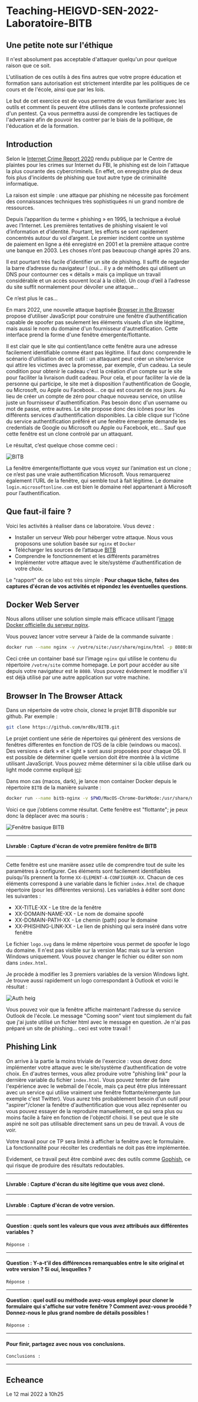 # Teaching-HEIGVD-SEN-2022-Laboratoire-BITB


## Une petite note sur l'éthique

Il n'est absolument pas acceptable d'attaquer quelqu'un pour quelque raison que ce soit.

L'utilisation de ces outils à des fins autres que votre propre éducation et formation sans autorisation est strictement interdite par les politiques de ce cours et de l'école, ainsi que par les lois.

Le but de cet exercice est de vous permettre de vous familiariser avec les outils et comment ils peuvent être utilisés dans le contexte professionnel d'un pentest. Ça vous permettra aussi de comprendre les tactiques de l'adversaire afin de pouvoir les contrer par le biais de la politique, de l'éducation et de la formation.


## Introduction

Selon le [Internet Crime Report 2020](https://www.ic3.gov/Media/PDF/AnnualReport/2020_IC3Report.pdf) rendu publique par le Centre de plaintes pour les crimes sur Internet du FBI, le phishing est de loin l'attaque la plus courante des cybercriminels. En effet, on enregistre plus de deux fois plus d'incidents de phishing que tout autre type de criminalité informatique.

La raison est simple : une attaque par phishing ne nécessite pas forcément des connaissances techniques très sophistiquées ni un grand nombre de ressources.

Depuis l’apparition du terme « phishing » en 1995, la technique a évolué avec l’Internet. Les premières tentatives de phishing visaient le vol d’information et d’identité. Pourtant, les efforts se sont rapidement concentrés autour du vol d’argent. Le premier incident contre un système de paiement en ligne a été enregistré en 2001 et la première attaque contre une banque en 2003. Les choses n’ont pas beaucoup changé après 20 ans. 

Il est pourtant très facile d’identifier un site de phishing. Il suffit de regarder la barre d’adresse du navigateur ! (oui… il y a de méthodes qui utilisent un DNS pour contourner ces « détails » mais ça implique un travail considérable et un accès souvent local à la cible). Un coup d’œil à l’adresse du site suffit normalement pour dévoiler une attaque… 

Ce n’est plus le cas… 

En mars 2022, une nouvelle attaque baptisée [Browser in the Browser](https://mrd0x.com/browser-in-the-browser-phishing-attack/) propose d’utiliser JavaScript pour construire une fenêtre d’authentification capable de spoofer pas seulement les éléments visuels d’un site légitime, mais aussi le nom du domaine d'un fournisseur d'autnetification. Cette interface prend la forme d'une fenêtre émergente/flottante.

Il est clair que le site qui contient/lance cette fenêtre aura une adresse facilement identifiable comme étant pas légitime. Il faut donc comprendre le scénario d'utilisation de cet outil : un attaquant peut créer un site/service qui attire les victimes avec la promesse, par exemple, d'un cadeau. La seule condition pour obtenir le cadeau c'est la création d'un compte sur le site pour faciliter la livraison dudit cadeau. Pour cela, et pour faciliter la vie de la personne qui participe, le site met à disposition l'authentification de Google, ou Microsoft, ou Apple ou Facebook... ce qui est courant de nos jours. Au lieu de créer un compte de zéro pour chaque nouveau service, on utilise juste un fournisseur d'authentification. Pas besoin donc d'un username ou mot de passe, entre autres. Le site propose donc des icônes pour les différents services d'authentification disponibles. La cible clique sur l'icône du service authentification préféré et une fenêtre émergente demande les credentials de Google ou Microsoft ou Apple ou Facebook, etc... Sauf que cette fenêtre est un clone controlé par un attaquant.

Le résultat, c’est quelque chose comme ceci :

![BITB]( https://mrd0x.com/demo-c2b899d2175d71fb45e3f86a8ba80644.gif)

La fenêtre émergente/flottante que vous voyez sur l’animation est un clone ; ce n’est pas une vraie authentification Microsoft. Vous remarquerez également l’URL de la fenêtre, qui semble tout à fait légitime. Le domaine ```login.microsoftonline.com``` est bien le domaine réel appartenant à Microsoft pour l’authentification.

## Que faut-il faire ?

Voici les activités à réaliser dans ce laboratoire. Vous devez :

- Installer un serveur Web pour héberger votre attaque. Nous vous proposons une solution basée sur ```nginx``` et ```Docker```
- Télécharger les sources de l’attaque [BITB](https://github.com/mrd0x/BITB)
- Comprendre le fonctionnement et les différents paramètres 
- Implémenter votre attaque avec le site/système d’authentification de votre choix.

Le "rapport" de ce labo est très simple : **Pour chaque tâche, faites des captures d'écran de vos activités et répondez les éventuelles questions**.

## Docker Web Server

Nous allons utiliser une solution simple mais efficace utilisant l’[image Docker officielle du serveur nginx]( https://hub.docker.com/_/nginx). 

Vous pouvez lancer votre serveur à l’aide de la commande suivante :

```bash
docker run --name nginx -v /votre/site:/usr/share/nginx/html -p 8080:80 -d nginx
```

Ceci crée un container basé sur l’image ```nginx``` qui utilise le contenu du répertoire ```/votre/site``` comme homepage. Le port pour accéder au site depuis votre navigateur est le ```8080```. Vous pouvez évidement le modifier s'il est déjà utilisé par une autre application sur votre machine.


## Browser In The Browser Attack

Dans un répertoire de votre choix, clonez le projet BITB disponible sur github. Par exemple :

```bash
git clone https://github.com/mrd0x/BITB.git
```
Le projet contient une série de répertoires qui génèrent des versions de fenêtres differentes en fonction de l’OS de la cible (windows ou macos). Des versions « dark » et « light » sont aussi proposées pour chaque OS. Il est possible de déterminer quelle version doit être montrée à la victime utilisant JavaScript. Vous pouvez même déterminer si la cible utilise dark ou light mode comme expliqué [ici](https://stackoverflow.com/questions/50840168/how-to-detect-if-the-os-is-in-dark-mode-in-browsers):

Dans mon cas (macos, dark), je lance mon container Docker depuis le répertoire ```BITB``` de la manière suivante :

```bash
docker run --name bitb-nginx -v $PWD/MacOS-Chrome-DarkMode:/usr/share/nginx/html -p 8080:80 -d nginx
```
Voici ce que j’obtiens comme résultat. Cette fenêtre est "flottante"; je peux donc la déplacer avec ma souris :

![Fenêtre basique BITB](images/bitb_basic.png)

---
#### Livrable : Capture d'écran de votre première fenêtre de BITB
---

Cette fenêtre est une manière assez utile de comprendre tout de suite les paramètres à configurer. Ces éléments sont facilement identifiables puisqu'ils prennent la forme ```XX-ELEMENT-A-CONFIGURER-XX```. Chacun de ces éléments correspond à une variable dans le fichier ```index.html``` de chaque répertoire (pour les différentes versions). Les variables à éditer sont donc les suivantes :

- XX-TITLE-XX - Le titre de la fenêtre
- XX-DOMAIN-NAME-XX - Le nom de domaine spoofé 
- XX-DOMAIN-PATH-XX - Le chemin (path) pour le domaine
- XX-PHISHING-LINK-XX - Le lien de phishing qui sera inséré dans votre fenêtre

Le fichier ```logo.svg``` dans le même répertoire vous permet de spoofer le logo du domaine. Il n'est pas visible sur la version Mac mais sur la version Windows uniquement. Vous pouvez changer le fichier ou éditer son nom dans ```index.html```.

Je procède à modifier les 3 premiers variables de la version Windows light. Je trouve aussi rapidement un logo correspondant à Outlook et voici le résultat :

![Auth heig](images/outlook_heig.png)

Vous pouvez voir que la fenêtre affiche maintenant l'adresse du service Outlook de l'école. Le message "Coming soon" vient tout simplement du fait que j'ai juste utilisé un fichier html avec le message en question. Je n'ai pas préparé un site de phishing... ceci est votre travail !

## Phishing Link

On arrive à la partie la moins triviale de l'exercice : vous devez donc implémenter votre attaque avec le site/système d’authentification de votre choix. En d'autres termes, vous allez produire votre "phishing link" pour la dernière variable du fichier ```ìndex.html```. Vous pouvez tenter de faire l'expérience avec le webmail de l'école, mais ça peut être plus intéressant avec un service qui utilise vraiment une fenêtre flottante/émergente (un exemple c'est Twitter). Vous aurez très probablement besoin d'un outil pour "aspirer"/cloner la fenêtre d'authentification que vous allez représenter ou vous pouvez essayer de la reproduire manuellement, ce qui sera plus ou moins facile à faire en fonction de l'objectif choisi. Il se peut que le site aspiré ne soit pas utilisable directement sans un peu de travail. A vous de voir. 

Votre travail pour ce TP sera limité à afficher la fenêtre avec le formulaire. La fonctionnalité pour récolter les credentials ne doit pas être implémentée. 

Evidement, ce travail peut être combiné avec des outils comme [Gophish](https://github.com/gophish/gophish/releases), ce qui risque de produire des résultats redoutables.

---
#### Livrable : Capture d'écran du site légitime que vous avez cloné.
---

#### Livrable : Capture d'écran de votre version.
---

#### Question : quels sont les valeurs que vous avez attribués aux différentes variables ?

```
Réponse :
```

---

#### Question : Y-a-t'il des différences remarquables entre le site original et votre version ? Si oui, lesquelles ?

```
Réponse :
```

---
#### Question : quel outil ou méthode avez-vous employé pour cloner le formulaire qui s'affiche sur votre fenêtre ? Comment avez-vous procédé ? Donnez-nous le plus grand nombre de détails possibles !

```
Réponse :
```

---
#### Pour finir, partagez avec nous vos conclusions.

```
Conclusions :
```
---

## Echeance

Le 12 mai 2022 à 10h25
